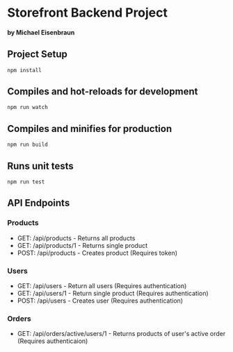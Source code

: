 # Storefront Backend Project
#### by Michael Eisenbraun

## Project Setup
```
npm install
```

## Compiles and hot-reloads for development
```
npm run watch
```

## Compiles and minifies for production
```
npm run build
```

## Runs unit tests
```
npm run test
```

## API Endpoints

### Products
- GET: /api/products - Returns all products
- GET: /api/products/1 - Returns single product
- POST: /api/products - Creates product (Requires token)

### Users
- GET: /api/users - Return all users (Requires authentication)
- GET: /api/users/1 - Return single product (Requires authentication)
- POST: /api/users - Creates user (Requires authentication)

### Orders
- GET: /api/orders/active/users/1 - Returns products of user's active order (Requires authenticaion)




